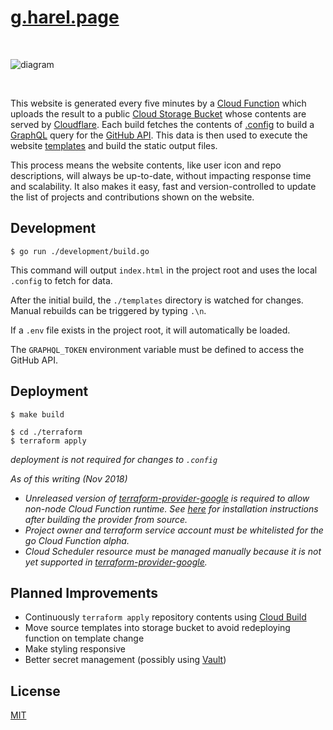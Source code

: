 <!--

change cloudflare zone settings https://www.terraform.io/docs/providers/cloudflare/r/zone_settings_override.html
add CV link + hosted
add analytics?
add mobile banner
fix tabs styling on smaller screens

https://github.com/golang-standards/project-layout

 -->

# [g.harel.page](https://g.harel.page)

&nbsp;

![diagram](https://user-images.githubusercontent.com/9319710/48919035-6c882b80-ee5e-11e8-87b2-4d15f4f8f866.png)

&nbsp;

This website is generated every five minutes by a [Cloud Function](https://cloud.google.com/functions/) which uploads the result to a public [Cloud Storage Bucket](https://cloud.google.com/storage/) whose contents are served by [Cloudflare](https://www.cloudflare.com/). Each build fetches the contents of [.config](./.config) to build a [GraphQL](https://graphql.org/) query for the [GitHub API](https://developer.github.com/v4/). This data is then used to execute the website [templates](./templates) and build the static output files.

This process means the website contents, like user icon and repo descriptions, will always be up-to-date, without impacting response time and scalability. It also makes it easy, fast and version-controlled to update the list of projects and contributions shown on the website.

## Development

```
$ go run ./development/build.go
```

This command will output `index.html` in the project root and uses the local `.config` to fetch for data.

After the initial build, the `./templates` directory is watched for changes. Manual rebuilds can be triggered by typing `.\n`.

If a `.env` file exists in the project root, it will automatically be loaded.

The `GRAPHQL_TOKEN` environment variable must be defined to access the GitHub API.

## Deployment

```
$ make build
```

```
$ cd ./terraform
$ terraform apply
```

_deployment is not required for changes to `.config`_

_As of this writing (Nov 2018)_

* _Unreleased version of [terraform-provider-google](https://github.com/terraform-providers/terraform-provider-google) is required to allow non-node Cloud Function runtime. See [here](https://www.terraform.io/docs/configuration/providers.html#third-party-plugins) for installation instructions after building the provider from source._
* _Project owner and terraform service account must be whitelisted for the go Cloud Function alpha._
* _Cloud Scheduler resource must be managed manually because it is not yet supported in [terraform-provider-google](https://github.com/terraform-providers/terraform-provider-google)._

## Planned Improvements

* Continuously `terraform apply` repository contents using [Cloud Build](https://cloud.google.com/cloud-build/)
* Move source templates into storage bucket to avoid redeploying function on template change
* Make styling responsive
* Better secret management (possibly using [Vault](https://www.vaultproject.io/))

## License

[MIT](https://github.com/g-harel/website/blob/master/LICENSE)
